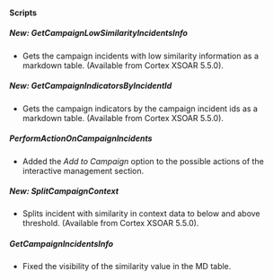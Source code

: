 
#### Scripts
##### New: GetCampaignLowSimilarityIncidentsInfo
- Gets the campaign incidents with low similarity information as a markdown table. (Available from Cortex XSOAR 5.5.0).
##### New: GetCampaignIndicatorsByIncidentId
- Gets the campaign indicators by the campaign incident ids as a markdown table. (Available from Cortex XSOAR 5.5.0).
##### PerformActionOnCampaignIncidents
- Added the *Add to Campaign* option to the possible actions of the interactive management section.
##### New: SplitCampaignContext
- Splits incident with similarity in context data to below and above threshold. (Available from Cortex XSOAR 5.5.0).
##### GetCampaignIncidentsInfo
- Fixed the visibility of the similarity value in the MD table.